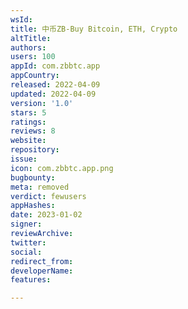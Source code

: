 ```yaml
---
wsId: 
title: 中币ZB-Buy Bitcoin, ETH, Crypto
altTitle: 
authors: 
users: 100
appId: com.zbbtc.app
appCountry: 
released: 2022-04-09
updated: 2022-04-09
version: '1.0'
stars: 5
ratings: 
reviews: 8
website: 
repository: 
issue: 
icon: com.zbbtc.app.png
bugbounty: 
meta: removed
verdict: fewusers
appHashes: 
date: 2023-01-02
signer: 
reviewArchive: 
twitter: 
social: 
redirect_from: 
developerName: 
features: 

---
```


